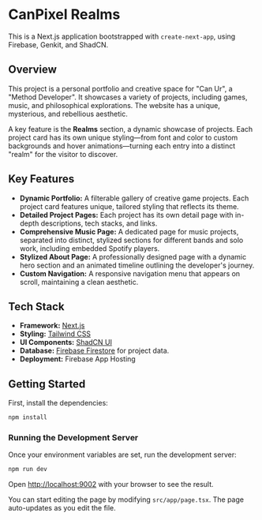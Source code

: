# CanPixel Realms

This is a Next.js application bootstrapped with `create-next-app`, using Firebase, Genkit, and ShadCN.

## Overview

This project is a personal portfolio and creative space for "Can Ur", a "Method Developer". It showcases a variety of projects, including games, music, and philosophical explorations. The website has a unique, mysterious, and rebellious aesthetic.

A key feature is the **Realms** section, a dynamic showcase of projects. Each project card has its own unique styling—from font and color to custom backgrounds and hover animations—turning each entry into a distinct "realm" for the visitor to discover.

## Key Features

- **Dynamic Portfolio:** A filterable gallery of creative game projects. Each project card features unique, tailored styling that reflects its theme.
- **Detailed Project Pages:** Each project has its own detail page with in-depth descriptions, tech stacks, and links.
- **Comprehensive Music Page:** A dedicated page for music projects, separated into distinct, stylized sections for different bands and solo work, including embedded Spotify players.
- **Stylized About Page:** A professionally designed page with a dynamic hero section and an animated timeline outlining the developer's journey.
- **Custom Navigation:** A responsive navigation menu that appears on scroll, maintaining a clean aesthetic.

## Tech Stack

- **Framework:** [Next.js](https://nextjs.org/)
- **Styling:** [Tailwind CSS](https://tailwindcss.com/)
- **UI Components:** [ShadCN UI](https://ui.shadcn.com/)
- **Database:** [Firebase Firestore](https://firebase.google.com/docs/firestore) for project data.
- **Deployment:** Firebase App Hosting

## Getting Started

First, install the dependencies:
```bash
npm install
```

### Running the Development Server

Once your environment variables are set, run the development server:

```bash
npm run dev
```

Open [http://localhost:9002](http://localhost:9002) with your browser to see the result.

You can start editing the page by modifying `src/app/page.tsx`. The page auto-updates as you edit the file.
##
#